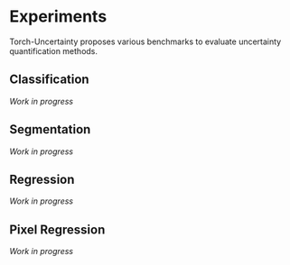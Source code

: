 # Experiments

Torch-Uncertainty proposes various benchmarks to evaluate uncertainty quantification methods.

## Classification

*Work in progress*

## Segmentation

*Work in progress*

## Regression

*Work in progress*

## Pixel Regression

*Work in progress*
